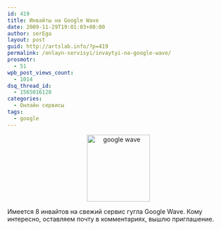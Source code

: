 ```yaml
---
id: 419
title: Инвайты на Google Wave
date: 2009-11-29T19:01:03+00:00
author: serEga
layout: post
guid: http://artslab.info/?p=419
permalink: /onlayn-servisyi/invaytyi-na-google-wave/
prosmotr:
  - 51
wpb_post_views_count:
  - 1014
dsq_thread_id:
  - 1565016128
categories:
  - Онлайн сервисы
tags:
  - google
---
```

<p style="text-align: center;">
  <img class="aligncenter" src="http://img524.imageshack.us/img524/8227/1259509685clip4kb.jpg" alt="google wave" width="143" height="152" />
</p>

<p style="text-align: left;">
  Имеется 8 инвайтов на свежий сервис гугла Google Wave. Кому интересно, оставляем почту в комментариях, вышлю приглашение.
</p>